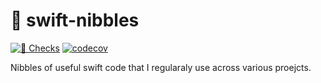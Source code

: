 # 🍫 swift-nibbles
[![🚨 Checks](https://github.com/connor-ricks/swift-exploration-nibbles/actions/workflows/pull_request_checks.yaml/badge.svg)](https://github.com/connor-ricks/swift-exploration-nibbles/actions/workflows/pull_request_checks.yaml)
[![codecov](https://codecov.io/gh/connor-ricks/swift-nibbles/branch/main/graph/badge.svg?token=2521H59VKB)](https://codecov.io/gh/connor-ricks/swift-nibbles)

Nibbles of useful swift code that I regularaly use across various proejcts.

